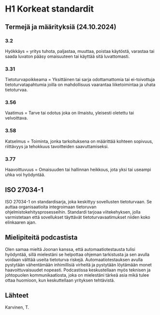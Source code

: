 # H1 Korkeat standardit 

## Termejä ja määrityksiä (24.10.2024)

### 3.2 
Hyökkäys = yritys tuhota, paljastaa, muuttaa, poistaa käytöstä, varastaa tai saada luvaton pääsy omaisuuteen tai käyttää sitä luvattomasti. 
### 3.31
Tietoturvapoikkeama = Yksittäinen tai sarja odottamattomia tai ei-toivottuja tietoturvatapahtumia joilla on mahdollisuus vaarantaa liiketoimintaa ja uhata tietoturvaa.
### 3.56
Vaatimus = Tarve tai odotus joka on ilmaistu, yleisesti oletettu tai velvoittava. 
### 3.58
Katselmus = Toiminta, jonka tarkoituksena on määrittää kohteen sopivuus, riittävyys ja tehokkuus tavoitteiden saavuttamiseksi.
### 3.77
Haavoittuvuus = Omaisuuden tai hallinnan heikkous, jota yksi tai useampi uhka voi hyödyntää.

## ISO 27034-1
ISO 27034-1 on standardisarja, joka keskittyy sovellusten tietoturvaan. Se auttaa organisaatioita integroimaan tietoruvan ohjelmistokehitysprosesseihin. Standardi tarjoaa viitekehyksen, jolla varmistetaan että
sovellukset täyttävät tietoturvavaatimukset niiden koko elinkaaren ajan. 

## Mielipiteitä podcastista
Olen samaa mieltä Joonan kanssa, että automaatiotestausta tulisi hyödyntää, sillä mielestäni se helpottaa ohjeman tarkistusta ja sen avulla voidaan välttää useita tietoturva riskejä. Automaatiotestauksen avulla pystytään vähentämään inhimillisiä virheitä ja pystytään löytämään monet haavoittuvaisuudet nopeasti. Podcastissa keskustellaan myös teknisen ja johtopuolen kommunikaatiosta, joka on mielestäni tärkeä asia mikä tulee ottaa huomioon, kun keskuttellaan yrityksen tehtävistä. 

## Lähteet
Karvinen, T. 
